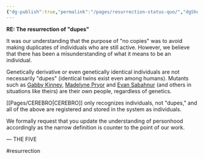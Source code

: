 ```yaml
---
{"dg-publish":true,"permalink":"/pages/resurrection-status-quo/","dgShowLocalGraph":true}
---
```



**RE: The resurrection of "dupes"** 

It was our understanding that the purpose of "no copies" was to avoid making duplicates of individuals who are still active. However, we believe that there has been a misunderstanding of what it means to be an individual. 

Genetically derivative or even genetically identical individuals are not necessarily "dupes" (identical twins exist even among humans). Mutants such as [Gabby Kinney](https://x-men.fandom.com/wiki/Honey_Badger), [Madelyne Pryor](https://x-men.fandom.com/wiki/Goblin_Queen) and [Evan Sabahnur](https://x-men.fandom.com/wiki/Evan_Sabahnur) (and others in situations like theirs) are their own people, regardless of genetics. 

[[Pages/CEREBRO\|CEREBRO]] only recognizes individuals, not "dupes," and all of the above are registered and stored in the system as individuals. 

We formally request that you update the understanding of personhood accordingly as the narrow definition is counter to the point of our work. 

— THE FIVE

#resurrection 